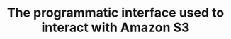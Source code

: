 ---
layout: all-exams
title: "The programmatic interface used to interact with Amazon S3"
blurb: "According to the Amazon S3 docs, Amazon S3 provides a simple, standards-based REST web services interface that is designed to work with any Internet-d"
quid: 63
---